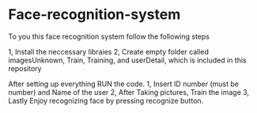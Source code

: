 # Face-recognition-system

To you this face recognition system follow the following steps

1, Install the neccessary libraies 
2, Create empty folder called imagesUnknown, Train, Training, and userDetail, which 
   is included in this repository 

After setting up everything RUN the code. 
1, Insert ID number (must be number) and Name of the user
2, After Taking pictures, Train the image
3, Lastly Enjoy recognizing face by pressing recognize button.



